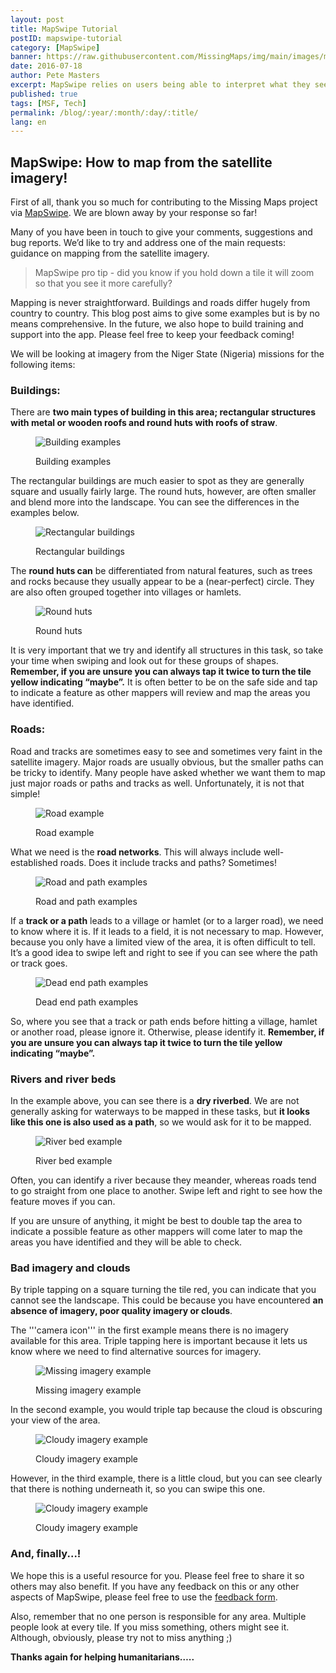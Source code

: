 ```yaml
---
layout: post
title: MapSwipe Tutorial
postID: mapswipe-tutorial
category: [MapSwipe]
banner: https://raw.githubusercontent.com/MissingMaps/img/main/images/missingmaps-blog_20160714_mapswipe.jpg
date: 2016-07-18
author: Pete Masters
excerpt: MapSwipe relies on users being able to interpret what they see in the satellite imagery provided. This tutorial gives some guidance on how best to do that.
published: true
tags: [MSF, Tech]
permalink: /blog/:year/:month/:day/:title/
lang: en
---
```


## MapSwipe: How to map from the satellite imagery!

First of all, thank you so much for contributing to the Missing Maps project via [MapSwipe](http://mapswipe.org). We are blown away by your response so far!

Many of you have been in touch to give your comments, suggestions and bug reports. We’d like to try and address one of the main requests: guidance on mapping from the satellite imagery.

  >MapSwipe pro tip - did you know if you hold down a tile it will zoom so that you see it more carefully?

Mapping is never straightforward. Buildings and roads differ hugely from country to country. This blog post aims to give some examples but is by no means comprehensive. In the future, we also hope to build training and support into the app. Please feel free to keep your feedback coming!

We will be looking at imagery from the Niger State (Nigeria) missions for the following items:

### Buildings:

There are **two main types of building in this area; rectangular structures with metal or wooden roofs and round huts with roofs of straw**. 

<figure>
<img src="https://wiki.openstreetmap.org/w/images/e/e2/MSSS3.JPG" alt="Building examples">
<p class="caption">Building examples</p>
</figure>

The rectangular buildings are much easier to spot as they are generally square and usually fairly large. The round huts, however, are often smaller and blend more into the landscape. You can see the differences in the examples below.

<figure>
<img src="https://wiki.openstreetmap.org/w/images/8/82/MSSS1.JPG" alt="Rectangular buildings">
<p class="caption">Rectangular buildings</p>
</figure>

The **round huts can** be differentiated from natural features, such as trees and rocks because they usually appear to be a (near-perfect) circle. They are also often grouped together into villages or hamlets.

<figure>
<img src="https://wiki.openstreetmap.org/w/images/5/51/MSSS2.JPG" alt="Round huts">
<p class="caption">Round huts</p>
</figure>

It is very important that we try and identify all structures in this task, so take your time when swiping and look out for these groups of shapes. **Remember, if you are unsure you can always tap it twice to turn the tile yellow indicating “maybe”.** It is often better to be on the safe side and tap to indicate a feature as other mappers will review and map the areas you have identified.

### Roads:
Road and tracks are sometimes easy to see and sometimes very faint in the satellite imagery. Major roads are usually obvious, but the smaller paths can be tricky to identify. Many people have asked whether we want them to map just major roads or paths and tracks as well. Unfortunately, it is not that simple!

<figure>
<img src="https://wiki.openstreetmap.org/w/images/c/c4/MSSS4.JPG" alt="Road example">
<p class="caption">Road example</p>
</figure>

What we need is the **road networks**. This will always include well-established roads. Does it include tracks and paths? Sometimes!

<figure>
<img src="https://wiki.openstreetmap.org/w/images/2/28/MSSS5.JPG" alt="Road and path examples">
<p class="caption">Road and path examples</p>
</figure>

If a **track or a path** leads to a village or hamlet (or to a larger road), we need to know where it is. If it leads to a field, it is not necessary to map. However, because you only have a limited view of the area, it is often difficult to tell. It’s a good idea to swipe left and right to see if you can see where the path or track goes.

<figure>
<img src="https://wiki.openstreetmap.org/w/images/2/20/MSSS6.JPG" alt="Dead end path examples">
<p class="caption">Dead end path examples</p>
</figure>

So, where you see that a track or path ends before hitting a village, hamlet or another road, please ignore it. Otherwise, please identify it. **Remember, if you are unsure you can always tap it twice to turn the tile yellow indicating “maybe”.**

### Rivers and river beds

In the example above, you can see there is a **dry riverbed**. We are not generally asking for waterways to be mapped in these tasks, but **it looks like this one is also used as a path**, so we would ask for it to be mapped.

<figure>
<img src="https://wiki.openstreetmap.org/w/images/a/ae/MSSS7.JPG" alt="River bed example">
<p class="caption">River bed example</p>
</figure>

Often, you can identify a river because they meander, whereas roads tend to go straight from one place to another. Swipe left and right to see how the feature moves if you can.

If you are unsure of anything, it might be best to double tap the area to indicate a possible feature as other mappers will come later to map the areas you have identified and they will be able to check.

### Bad imagery and clouds

By triple tapping on a square turning the tile red, you can indicate that you cannot see the landscape. This could be because you have encountered **an absence of imagery, poor quality imagery or clouds**.

The '''camera icon''' in the first example means there is no imagery available for this area. Triple tapping here is important because it lets us know where we need to find alternative sources for imagery.

<figure>
<img src="https://wiki.openstreetmap.org/w/images/c/ce/MSSS8.JPG" alt="Missing imagery example">
<p class="caption">Missing imagery example</p>
</figure>

In the second example, you would triple tap because the cloud is obscuring your view of the area. 

<figure>
<img src="https://wiki.openstreetmap.org/w/images/c/c9/MSSS9.JPG" alt="Cloudy imagery example">
<p class="caption">Cloudy imagery example</p>
</figure>

However, in the third example, there is a little cloud, but you can see clearly that there is nothing underneath it, so you can swipe this one.

<figure>
<img src="https://wiki.openstreetmap.org/w/images/9/92/MSSS10.JPG" alt="Cloudy imagery example">
<p class="caption">Cloudy imagery example</p>
</figure>

### And, finally...!
We hope this is a useful resource for you. Please feel free to share it so others may also benefit. If you have any feedback on this or any other aspects of MapSwipe, please feel free to use the [feedback form](https://docs.google.com/forms/d/e/1FAIpQLSe5-LIScH0URlymhTzXAyrbTJUEMmfBvWfBVuW38Zw9PnxPzA/viewform?c=0&w=1).

Also, remember that no one person is responsible for any area. Multiple people look at every tile. If you miss something, others might see it. Although, obviously, please try not to miss anything ;)

**Thanks again for helping humanitarians…..**
